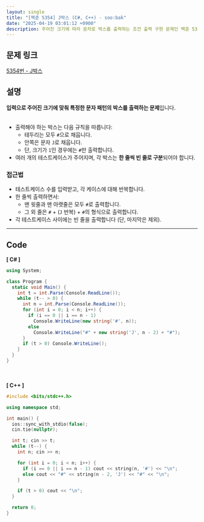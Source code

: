 ```yaml
---
layout: single
title: "[백준 5354] J박스 (C#, C++) - soo:bak"
date: "2025-04-19 03:01:12 +0900"
description: 주어진 크기에 따라 문자로 박스를 출력하는 조건 출력 구현 문제인 백준 5354번 J박스 문제의 C# 및 C++ 풀이 및 해설
---
```


## 문제 링크
[5354번 - J박스](https://www.acmicpc.net/problem/5354)

## 설명
**입력으로 주어진 크기에 맞춰 특정한 문자 패턴의 박스를 출력하는 문제**입니다.<br>
<br>

- 출력해야 하는 박스는 다음 규칙을 따릅니다:<br>
  - 테두리는 모두 `#`으로 채웁니다.<br>
  - 안쪽은 문자 `J`로 채웁니다.<br>
  - 단, 크기가 `1`인 경우에는 `#`만 출력합니다.<br>
- 여러 개의 테스트케이스가 주어지며, 각 박스는 **한 줄씩 빈 줄로 구분**되어야 합니다.<br>

### 접근법
- 테스트케이스 수를 입력받고, 각 케이스에 대해 반복합니다.<br>
- 한 줄씩 출력하면서:
  - 맨 윗줄과 맨 아랫줄은 모두 `#`로 출력합니다.<br>
  - 그 외 줄은 `#` + (`J` 반복) + `#`의 형식으로 출력합니다.<br>
- 각 테스트케이스 사이에는 빈 줄을 출력합니다 (단, 마지막은 제외).<br>

---

## Code
<b>[ C# ] </b>
<br>

```csharp
using System;

class Program {
  static void Main() {
    int t = int.Parse(Console.ReadLine());
    while (t-- > 0) {
      int n = int.Parse(Console.ReadLine());
      for (int i = 0; i < n; i++) {
        if (i == 0 || i == n - 1)
          Console.WriteLine(new string('#', n));
        else
          Console.WriteLine("#" + new string('J', n - 2) + "#");
      }
      if (t > 0) Console.WriteLine();
    }
  }
}
```

<br><br>
<b>[ C++ ] </b>
<br>

```cpp
#include <bits/stdc++.h>

using namespace std;

int main() {
  ios::sync_with_stdio(false);
  cin.tie(nullptr);

  int t; cin >> t;
  while (t--) {
    int n; cin >> n;

    for (int i = 0; i < n; i++) {
      if (i == 0 || i == n - 1) cout << string(n, '#') << "\n";
      else cout << "#" << string(n - 2, 'J') << "#" << "\n";
    }

    if (t > 0) cout << "\n";
  }

  return 0;
}
```
